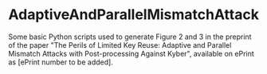# AdaptiveAndParallelMismatchAttack
Some basic Python scripts used to generate Figure 2 and 3 in the preprint of the paper "The Perils of Limited Key Reuse: Adaptive and Parallel Mismatch Attacks with Post-processing Against Kyber", available on ePrint as [ePrint number to be added].
